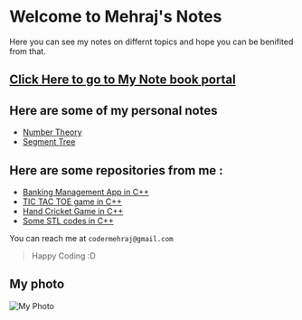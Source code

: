 # Welcome to Mehraj's Notes

Here you can see my notes on differnt topics and hope you can be benifited from that.

## [Click Here to go to My Note book portal](https://definecoder.github.io)

## Here are some of my personal notes
- [Number Theory](https://codermehraj.github.io/NumberTheory)
- [Segment Tree](https://codermehraj.github.io/SegmentTree)

## Here are some repositories from me :
- [Banking Management App in C++](https://github.com/codermehraj/Banking-Management-App)
- [TIC TAC TOE game in C++](https://github.com/codermehraj/TIC-TAC-TOE-GAME-CPP)
- [Hand Cricket Game in C++](https://github.com/codermehraj/HAND-CRICK-2-cpp)
- [Some STL codes in C++](https://github.com/codermehraj/STL-in-CPP)

You can reach me at `codermehraj@gmail.com`

> Happy Coding :D 

## My photo
![My Photo](https://codermehraj.github.io/PictureHosting/IMG_6951_edited%20(2).jpg)<br>
